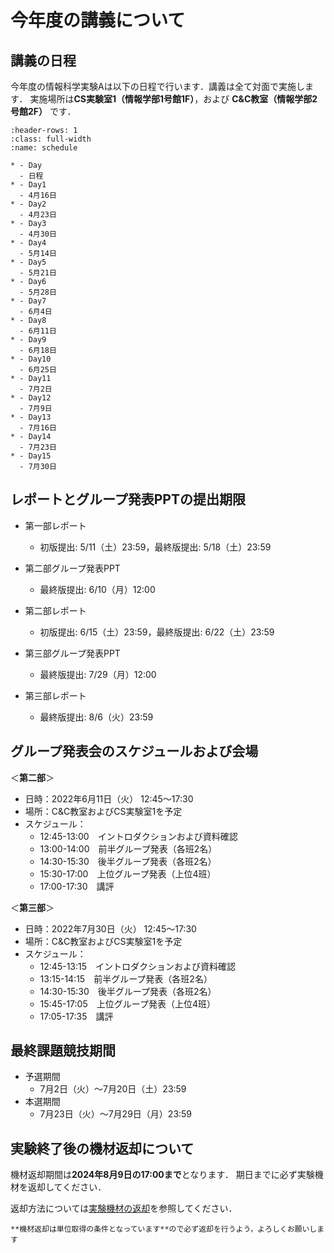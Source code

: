 # 今年度の講義について

## 講義の日程

今年度の情報科学実験Aは以下の日程で行います．講義は全て対面で実施します．
実施場所は**CS実験室1（情報学部1号館1F）**，および **C&amp;C教室（情報学部2号館2F）** です．

```{list-table} 情報科学実験Aスケジュール
:header-rows: 1
:class: full-width
:name: schedule

* - Day
  - 日程
* - Day1
  - 4月16日
* - Day2
  - 4月23日
* - Day3
  - 4月30日
* - Day4
  - 5月14日
* - Day5
  - 5月21日
* - Day6
  - 5月28日
* - Day7
  - 6月4日
* - Day8
  - 6月11日
* - Day9
  - 6月18日
* - Day10
  - 6月25日
* - Day11
  - 7月2日
* - Day12
  - 7月9日
* - Day13
  - 7月16日
* - Day14
  - 7月23日
* - Day15
  - 7月30日
```

## レポートとグループ発表PPTの提出期限

- 第一部レポート
  - 初版提出: 5/11（土）23:59，最終版提出: 5/18（土）23:59

- 第二部グループ発表PPT
  - 最終版提出: 6/10（月）12:00

- 第二部レポート
  - 初版提出: 6/15（土）23:59，最終版提出: 6/22（土）23:59

- 第三部グループ発表PPT
  - 最終版提出: 7/29（月）12:00

- 第三部レポート
  - 最終版提出: 8/6（火）23:59

## グループ発表会のスケジュールおよび会場

＜**第二部**＞

- 日時：2022年6月11日（火） 12:45〜17:30
- 場所：C&C教室およびCS実験室1を予定
- スケジュール：
  - 12:45-13:00　イントロダクションおよび資料確認
  - 13:00-14:00　前半グループ発表（各班2名）
  - 14:30-15:30　後半グループ発表（各班2名）
  - 15:30-17:00　上位グループ発表（上位4班）
  - 17:00-17:30　講評

＜**第三部**＞

- 日時：2022年7月30日（火） 12:45〜17:30
- 場所：C&C教室およびCS実験室1を予定
- スケジュール：
  - 12:45-13:15　イントロダクションおよび資料確認
  - 13:15-14:15　前半グループ発表（各班2名）
  - 14:30-15:30　後半グループ発表（各班2名）
  - 15:45-17:05　上位グループ発表（上位4班）
  - 17:05-17:35　講評

## 最終課題競技期間

- 予選期間
  - 7月2日（火）〜7月20日（土）23:59
- 本選期間
  - 7月23日（火）〜7月29日（月）23:59

## 実験終了後の機材返却について

機材返却期間は**2024年8月9日の17:00まで**となります．
期日までに必ず実験機材を返却してください．

返却方法については[実験機材の返却](../end/cleanup)を参照してください．

```{important}
**機材返却は単位取得の条件となっています**ので必ず返却を行うよう，よろしくお願いします
```
